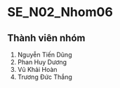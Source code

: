 # SE_N02_Nhom06

## Thành viên nhóm
1. Nguyễn Tiến Dũng
2. Phan Huy Dương
3. Vũ Khải Hoàn
4. Trương Đức Thắng

